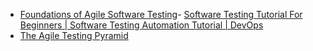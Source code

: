 - [Foundations of Agile Software Testing](https://www.udemy.com/course/foundations-of-agile-software-testing-j/)- [Software Testing Tutorial For Beginners | Software Testing Automation Tutorial | DevOps](https://www.youtube.com/watch?v=_reKcWXXbfE)
- [The Agile Testing Pyramid](https://www.agilecoachjournal.com/2014-01-28/the-agile-testing-pyramid#:~:text=The%20Agile%20Testing%20Pyramid%20is,and%20testing%20for%20iterative%20development.&text=The%20great%20majority%20of%20testing,middle%20tier%20to%20test%20services.)